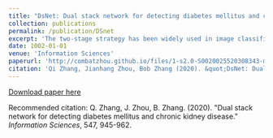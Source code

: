 ```yaml
---
title: "DsNet: Dual stack network for detecting diabetes mellitus and chronic kidney disease"
collection: publications
permalink: /publication/DSnet
excerpt: 'The two-stage strategy has been widely used in image classification. However, these methods barely take the classification criteria of the first stage into consideration in the second prediction stage. In this paper, we propose a novel Two-Stage Representation method (TSR), and convert it to a Single-Teacher SingleStudent (STSS) problem in our two-stage knowledge transfer framework for image classification.'
date: 1002-01-01
venue: 'Information Sciences'
paperurl: 'http://combatzhou.github.io/files/1-s2.0-S0020025520308343-main.pdf'
citation: 'Qi Zhang, Jianhang Zhou, Bob Zhang (2020). &quot;DsNet: Dual stack network for detecting diabetes mellitus and chronic kidney disease.&quot; <i>Information Sciences</i>, 547, 945-962.'
---
```


[Download paper here](http://combatzhou.github.io/files/1-s2.0-S0020025520308343-main.pdf)

Recommended citation: Q. Zhang, J. Zhou, B. Zhang. (2020). &quot;Dual stack network for detecting diabetes mellitus and chronic kidney disease.&quot; <i>Information Sciences</i>, 547, 945-962.
